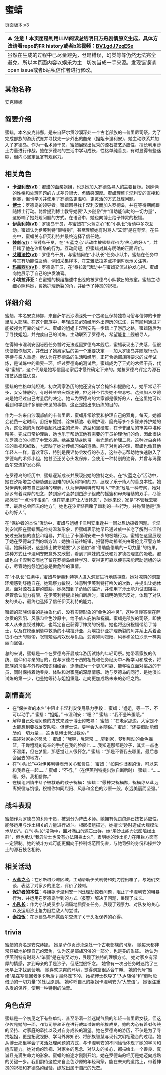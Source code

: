 # 蜜蜡
页面版本:v3
 

| :warning: 注意！本页面是利用LLM阅读总结明日方舟剧情原文生成，具体方法请看repo的PR history或者b站视频：[BV1gdJ7zqESe](https://www.bilibili.com/video/BV1gdJ7zqESe/)         |
|:----------------------------|
| 虽然在生成的过程中已尽量避免，但是错误，幻觉等等仍然无法完全避免。所以本页面内容以娱乐为主，切勿当成一手来源。发现错误请open issue或者b站私信作者进行修改。|



## 其他名称
安克赫娜
## 简要介绍
蜜蜡，本名安克赫娜，是来自萨尔贡沙漠深处一个古老部族的卡普里尼司祭。为了完成部族的游历试炼并寻找先一步外出的血亲（姐姐卡涅利安），她主动联系并加入了罗德岛。作为一名术师干员，蜜蜡展现出优秀的源石技艺适应性，擅长利用沙土力量进行作战。她在罗德岛的生活中学习成长，性格单纯善良，有时显得有些迷糊，但内心坚定且富有观察力。
## 相关角色
-   **[卡涅利安](char_426_billro.md)([v1](../chars/char_426_billro.md))**：蜜蜡的血亲姐姐，也是她加入罗德岛寻人的主要目标。姐妹俩的性格和处理问题的方式差异很大，但情感深厚。蜜蜡理解卡涅利安的直接和粗暴，但也学习并使用了罗德岛更温和、更灵活的方式处理问题。
-   **[博士](extended_char_bo_shi.md)**：罗德岛的领导者。蜜蜡因寻找卡涅利安而加入罗德岛，并在等待期间跟随博士行动。她曾提到博士教导她要“入乡随俗”并“借助能借助的一切力量”，这影响了她处理问题的方式。在语音中，她也向博士给予神灵的祝福。
-   **[伊芙利特](char_134_ifrit.md)([v1](../chars/char_134_ifrit.md))**：罗德岛干员，与蜜蜡在“火蓝之心”和“小队长”活动中多次互动。蜜蜡认为伊芙利特“很特别”，甚至理解她有时骂人“笨蛋”是在夸奖。在任务中，蜜蜡关心伊芙利特并最终选择了信任她。
-   **[棘刺](char_293_thorns.md)([v1](../chars/char_293_thorns.md))**：罗德岛干员，在“火蓝之心”活动中被蜜蜡评价为“热心的好人”，并目睹了他在汐斯塔的行为。互动简短，但蜜蜡对其有明确的正面评价。
-   **[艾雅法拉](char_180_amgoat.md)([v1](../chars/char_180_amgoat.md))**：罗德岛干员，与蜜蜡同在“小队长”任务小队中。蜜蜡在任务中与其有功能性互动，例如采集样本、在艾雅法拉差点摔倒时表示关注等。
-   **[玛露西尔](char_4141_marcil.md)([v1](../chars/char_4141_marcil.md))**：罗德岛干员，在“泰拉饭”活动中与蜜蜡交流过护发心得。蜜蜡向她展示了自己的护发油膏。
-   **小埃拉菲亚**：在蜜蜡的模组描述中出现的被罗德岛小队救出的孩童。蜜蜡主动细心照料她，帮她护理断裂的角，并给予了神灵的祝福。
## 详细介绍
蜜蜡，本名安克赫娜，来自萨尔贡沙漠深处一个古老且保持独特习俗与信仰的卡普里尼人部族。在这个部族中，年轻成员必须经历外出游历的试炼，只有顺利通过才能被视为可靠的成年人。蜜蜡的姐姐卡涅利安先一步踏上了游历之路，蜜蜡随后为了寻找姐姐，并完成自己的试炼，主动联系了罗德岛，希望能登上舰船寻人。

在得知卡涅利安因秘密任务暂时无法返回罗德岛本舰后，蜜蜡表现出了失落，但很快便振作起来，并做出了她离家后的第一个重要决定——加入罗德岛并随舰行动，等待与亲人重逢。她认为在罗德岛的生活和经历，正符合她部族所要求的成年试炼，是试炼中的重要一环。经过罗德岛的测试后，蜜蜡成为了正式的术师干员，代号“蜜蜡”，这个代号是她写信回老家后才最终确定下来的。她被罗德岛评定为源石技艺适应性优良。

蜜蜡的性格单纯坦诚，初次离家游历的她还没有学会掩饰和提防他人。她平常话不多，安安静静的，有时甚至会突然走神，但这并不代表她不会思考。选择加入罗德岛是她经过自己考量后的决定。她认为罗德岛的大家都是很好的人，在这里她可以看到和学到许多前所未见的事物，这正是她出来历练的目的。

作为一名来自沙漠部族的卡普里尼，蜜蜡非常珍爱和护理自己的双角。每天，她都会花费一定时间，用细布擦拭、涂抹精油、软刷护理、磨光等多个步骤来养护她的角，这让她的角保持着超凡出尘的光泽、造型和坚硬度，在卡普里尼的审美中堪称精美。完成日常护理后，她也乐于帮助其他有需要的干员护理他们的角，因此很快在罗德岛的小圈子中受欢迎。她甚至随身携带一套完整的护理工具。这种对自身特征的重视和细致，也反映了她对传统习俗的遵循。除了对角的护理，蜜蜡也像其他年轻人一样，喜欢音乐，特别是民谣协会发行的杂志，这些杂志帮助她快速融入了罗德岛的术师小组。她甚至还关心头发保养，会使用一种特别的油膏，并曾与玛露西尔交流护发心得。

在罗德岛的经历中，蜜蜡逐渐成长并展现出她的独特之处。在“火蓝之心”活动中，她在汐斯塔主动帮助遇到困难的伊芙利特和刻刀，展现了乐于助人的善良本性。她对伊芙利特有自己独特的理解，认为伊芙利特有时骂人“笨蛋”也是一种夸奖。她对家乡有着深厚的思念，梦到家时会梦到由沙子组成的摇篮和母亲粗糙的双手，尽管那感觉“一点也不温柔”，但在梦里却“让人很怀念”，对她来说，家是“不管我去哪里，最后总会回去的地方”。她也在汐斯塔目睹了棘刺的一些行为，并称赞他是“热心的好人”。

在“保护者的本性”活动中，蜜蜡与姐姐卡涅利安重逢并一同处理劫掠者问题。卡涅利安试图在蜜蜡面前维持温和形象，但蜜蜡表示她早已通过族中长老了解到卡涅利安过去狩猎的直接和粗暴，并阻止了卡涅利安进一步的极端行为。蜜蜡在这里展现了她在罗德岛学到的新方法：她独自前往城镇，报警将劫掠者交由哥伦比亚警方处理。她解释说，这是博士教导她要“入乡随俗”和“借助能借助的一切力量”的结果。这种方式让卡涅利安既意外又欣慰，看到了妹妹的成长和对罗德岛理念的吸收。蜜蜡也向卡涅利安表达了留在罗德岛继续学习、变得更可靠以便将来能帮助姐姐的决心，尽管她抱怨姐姐总是做危险的事情。

在“小队长”任务中，蜜蜡与伊芙利特等人进入洞窟进行地质探查。她对凉爽的洞窟环境感到舒适自在。她观察力敏锐，注意到伊芙利特打哈欠的次数，并提出让她休息。面对源石虫群的威胁，她感知到了危险的临近，并使用了沙土能力试图阻拦，尽管承认能力有限。在伊芙利特提出独自断后时，蜜蜡明确表示反对，体现了对队友的关心，最终也选择了信任伊芙利特的能力。

蜜蜡的部族信奉的是抽象化的、没有实际形象的“金色的神灵”，这种信仰寄宿在萨尔贡的烈阳、风暴和金色沙原中，给予族人庇佑和祝福。蜜蜡是部族的司祭，即使本人从未直视过神灵，也笃定自己获得了神灵的祝福。她也将这份祝福带给了博士，以及在模组剧情中救助的小埃拉菲亚，为埃拉菲亚护理断裂的角并系上系着金色小石头的缎带，祝福她远离奴役与饥饿，变得如同烈阳、风暴和金色沙原一样美丽而坚强。

总的来说，蜜蜡是一个在罗德岛开启成年游历试炼的年轻司祭。她带着家族的传统、信仰和寻亲的目的，在与罗德岛干员的相处和任务经历中不断学习和成长，将部族的习俗与外界的知识相结合，逐渐成为一个更加可靠、能够独立面对挑战的干员，同时保持着她善良、体贴和对家庭的深厚情感。她与罗德岛的同行，是她漫长试炼的第一步，也是她等待与姐姐重逢、走向更加成熟未来的必经之路。
## 剧情高光
*   在“保护者的本性”中阻止卡涅利安使用暴力手段：
    蜜蜡：“姐姐，等一下，不可以动手。”
    蜜蜡：“姐姐。”
    卡涅利安：“嗯？”
    蜜蜡：“我不是笨蛋哦。”
*   解释自己处理问题的方式来源于博士的教导：
    蜜蜡：“在老家那边，大家是不太能想到要找治安队啦。但博士说，要学会入乡随俗。”
    蜜蜡：“还要借助能借助的一切力量......这也是博士教过我的。”
*   描述对家乡的思念：
    蜜蜡：“我啊，我常常......梦到家，梦到晃动的金色摇篮，干燥粗糙的母亲的手抚在我的脸颊上......我知道那都是沙子，其实一点也不温柔，但在梦里，那感觉让人很怀念。”
    蜜蜡：“那是不管我去哪里，最后总会回去的地方。”
*   在“小队长”中对伊芙利特表示关心和信任：
    蜜蜡：“如果你很困的话，可以来和我靠在一起......”
    蜜蜡：“不行。”（在伊芙利特提出独自断后时）
    蜜蜡：“......嗯，好。我相信你。”
*   在模组剧情中给予被救助的孩子祝福：
    蜜蜡：“愿神灵祝福你，祝福你从此远离奴役与饥饿，祝福你如同烈阳、风暴和金色的沙原一般，永远美丽而坚强。”
## 战斗表现
蜜蜡作为罗德岛的术师干员，被划分为阵法术师。她拥有优良的源石技艺适应性，能够运用与沙土相关的力量进行战斗。根据模组描述，她擅长“适时造成大规模法术杀伤”。在“小队长”活动中，面对涌出的源石虫群，她“用沙土能力试图阻拦虫群”，但也承认“我的沙土也没有办法阻拦太久”，表明她的沙土能力在阻拦方面有一定限制。她的战斗方式可能更偏向于控制或范围伤害，与她司祭的身份和操控沙土的源石技艺相符。
## 相关活动
-   **[火蓝之心](../stories/act3d0.md)**：在汐斯塔沙滩区域，主动帮助伊芙利特和刻刀挖出箱子，与她们交谈，表达了对家乡的思念，评价了棘刺。
-   **[保护者的本性](../stories/story_billro_set_1.md)**：与姐姐卡涅利安一同处理劫掠者问题，阻止了卡涅利安的粗暴行为，并运用在罗德岛学到的方式（报警）解决了问题，展现了成长。
-   **[小队长](../stories/story_melan_set_1.md)**：作为小队成员参与洞窟地质探查任务，展现了观察力、对队友的关心以及运用沙土能力阻拦敌人的尝试。
-   **[泰拉饭](../stories/act36side.md)**：在罗德岛与玛露西尔交流了关于头发保养的心得。
## trivia
蜜蜡的真名是安克赫娜。
她是萨尔贡沙漠深处一个古老部族的司祭。
她每天都非常仔细地护理自己的双角，认为这是部族习俗的一部分，也是美的象征。
她认为伊芙利特有时骂人“笨蛋”是在夸奖对方，展现了独特的理解方式。
她对家乡有深厚的情感，梦到母亲的手是沙子，但感觉很怀念。
她曾有一次出任务时迷路了三天早上才找到营地。
她喜欢凉爽的环境，觉得洞窟很适合午睡。
她的代号“蜜蜡”是在写信回老家求助后才最终定下的。
她被博士教导了“入乡随俗”和“借助能借助的一切力量”的处世原则。
她称呼自己的姐姐卡涅利安为“大笨蛋”。
她很注重头发的保养，使用一种特别的油膏。
## 角色点评
蜜蜡是一个初见之下有些单纯、甚至带着一丝迷糊气质的年轻卡普里尼女孩，但这仅仅是她的一面。作为司祭和正在进行成年试炼的部族成员，她的内心有着对传统的坚持、对家庭的牵挂以及对自身成长的渴望。她在罗德岛的游历，不仅是为了寻找姐姐，更是拓宽视野、学习外界知识、将部族智慧与现代文明相融合的过程。她从博士那里学会了灵活处理问题的方式，与卡涅利安的不同恰恰体现了她的学习和适应能力。她对角的珍视、对家乡的思念、对队友的关心，都描绘出一个善良、真诚且充满生命力的形象。蜜蜡的旅途才刚刚开始，她在罗德岛的经历是她迈向成熟的关键一步。我们期待这位来自金色沙原的年轻司祭，能在未来的道路上，带着神灵的祝福和罗德岛的经验，绽放出属于自己的光芒。